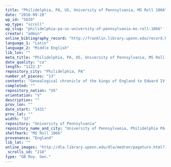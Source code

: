 ```yaml
---
title: "Philidelphia, PA, US, University of Pennsylvania, MS Roll 1066"
date: "2016-09-28"
wp_id: "5020"
wp_type: "scroll"
wp_slug: "philidelphia-pa-us-university-of-pennsylvania-ms-roll-1066"
creator: "admin"
online_bibliography_record: "http://franklin.library.upenn.edu/record.html?q=MS%20Roll%201066&rows=20&id=FRANKLIN_4171757"
language_1: "Latin"
language_2: "Middle English"
lib_lon: ""
meta_title: "Philidelphia, PA, US, University of Pennsylvania, MS Roll 1066"
date_quality: "ca"
length: "1122.3"
repository_city: "Philidelphia, PA"
number_of_pieces: "13"
contents: "Genealogical chronicle of the kings of England to Edward IV."
completed: ""
repository_nation: "US"
orientation: "V"
description: ""
prov_lon: ""
date_start: "1431"
prov_lat: ""
width: "32"
repository: "University of Pennsylvania"
repository_name_and_city: "University of Pennsylvania, Philidelphia PA US"
shelfmark: "MS Roll 1066"
provenance: "England"
lib_lat: ""
online_images: "http://dla.library.upenn.edu/dla/medren/pageturn.html?id=MEDREN_4171757&"
_scrolls_id: "218"
type: "GB Roy. Gen."
---
```



